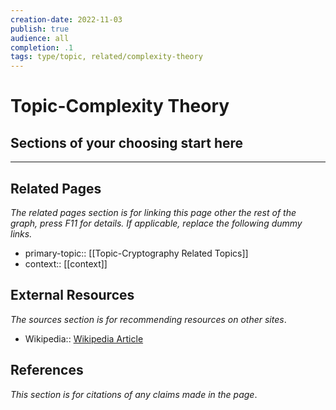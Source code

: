 ```yaml
---
creation-date: 2022-11-03
publish: true
audience: all
completion: .1
tags: type/topic, related/complexity-theory
---
```

# Topic-Complexity Theory

## Sections of your choosing start here

---
## Related Pages
*The related pages section is for linking this page other the rest of the graph, press F11 for details. If applicable, replace the following dummy links.*
- primary-topic:: [[Topic-Cryptography Related Topics]]
- context:: \[\[context\]\]

## External Resources
*The sources section is for recommending resources on other sites*.
- Wikipedia:: [Wikipedia Article](https://en.wikipedia.org/wiki/Computational_complexity_theory)

## References
*This section is for citations of any claims made in the page*.

